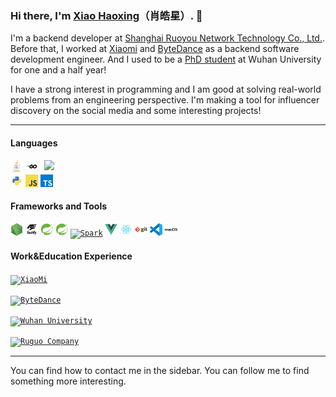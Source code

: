 ### Hi there, I'm [Xiao Haoxing](https://xiaohaoxing.github.io)（肖皓星）. 👋

I'm a backend developer at [Shanghai Ruoyou Network Technology Co., Ltd.](https://ruguoapp.com/). Before that, I worked at [Xiaomi](https://www.mi.com/) and [ByteDance](https://www.bytedance.com/en/) as a backend software development engineer. And I used to be a [PhD student](http://bdi.whu.edu.cn/teacherinfo.aspx?id=472) at Wuhan University for one and a half year!

I have a strong interest in programming and I am good at solving real-world problems from an engineering perspective. I'm making a tool for influencer discovery on the social media and some interesting projects!

---

#### Languages

<!-- github-stats:start -->
<!-- prettier-ignore-start -->
<!-- markdownlint-disable -->
<img align="right" width="450" src="https://github-readme-stats.vercel.app/api?username=xiaohaoxing&show_icons=true&icon_color=0078e7&title_color=0078e7&include_all_commits=true&count_private=true"/>


<!-- [![Top Langs](https://github-readme-stats.vercel.app/api/top-langs/?username=anuraghazra&layout=compact)](https://github.com/anuraghazra/github-readme-stats) -->

<!-- markdownlint-restore -->
<!-- prettier-ignore-end -->
<!-- github-stats:end -->

<!-- languages:start -->
<!-- prettier-ignore-start -->
<!-- markdownlint-disable -->
<code><img height="20" title="java" src="https://raw.githubusercontent.com/github/explore/8ab0be27a8c97992e4930e630e2d68ba8d819183/topics/java/java.png" alt="java" /></code>
<code><img height="20" title="go" src="https://raw.githubusercontent.com/github/explore/8ab0be27a8c97992e4930e630e2d68ba8d819183/topics/go/go.png" alt="go" /></code>
<code><img height="20" title="python" src="https://raw.githubusercontent.com/github/explore/8ab0be27a8c97992e4930e630e2d68ba8d819183/topics/python/python.png" alt="python" /></code>
<code><img height="20" title="javascript" src="https://raw.githubusercontent.com/github/explore/8ab0be27a8c97992e4930e630e2d68ba8d819183/topics/javascript/javascript.png" alt="javascript" /></code>
<code><img height="20" title="typescript" src="https://raw.githubusercontent.com/github/explore/8ab0be27a8c97992e4930e630e2d68ba8d819183/topics/typescript/typescript.png" alt="typescript" /></code>
<!-- markdownlint-restore -->
<!-- prettier-ignore-end -->
<!-- languages:end -->

#### Frameworks and Tools

<!-- tools:start -->
<!-- prettier-ignore-start -->
<!-- markdownlint-disable -->

<code><img height="20" title="nodejs" src="https://raw.githubusercontent.com/github/explore/8ab0be27a8c97992e4930e630e2d68ba8d819183/topics/nodejs/nodejs.png" alt="nodejs" /></code>
<code><img height="20" title="fastify" src="https://raw.githubusercontent.com/github/explore/8ab0be27a8c97992e4930e630e2d68ba8d819183/topics/fastify/fastify.png" alt="fastify" /></code>
<code><img height="20" title="spring" src="https://raw.githubusercontent.com/github/explore/8ab0be27a8c97992e4930e630e2d68ba8d819183/topics/spring/spring.png" alt="spring" /></code>
<code><img height="20" title="spring-boot" src="https://raw.githubusercontent.com/github/explore/8ab0be27a8c97992e4930e630e2d68ba8d819183/topics/spring-boot/spring-boot.png" alt="spring-boot" /></code>
<code><a href="undefined"><img height="20" title= "Spark" src="https://simpleicons.org/icons/apachespark.svg" alt="Spark" /></a></code>
<code><img height="20" title="vue" src="https://raw.githubusercontent.com/github/explore/8ab0be27a8c97992e4930e630e2d68ba8d819183/topics/vue/vue.png" alt="vue" /></code>
<code><img height="20" title="react" src="https://raw.githubusercontent.com/github/explore/8ab0be27a8c97992e4930e630e2d68ba8d819183/topics/react/react.png" alt="react" /></code>
<code><img height="20" title="git" src="https://raw.githubusercontent.com/github/explore/8ab0be27a8c97992e4930e630e2d68ba8d819183/topics/git/git.png" alt="git" /></code>
<code><img height="20" title="visual-studio-code" src="https://raw.githubusercontent.com/github/explore/8ab0be27a8c97992e4930e630e2d68ba8d819183/topics/visual-studio-code/visual-studio-code.png" alt="visual-studio-code" /></code>
<code><img height="20" title="macos" src="https://raw.githubusercontent.com/github/explore/8ab0be27a8c97992e4930e630e2d68ba8d819183/topics/macos/macos.png" alt="macos" /></code>
<!-- markdownlint-restore -->
<!-- prettier-ignore-end -->
<!-- tools:end -->

#### Work&Education Experience

<!-- experience:start -->
<!-- prettier-ignore-start -->
<!-- markdownlint-disable -->
<code><a href="https://www.mi.com/en"><img height="20" title= "XiaoMi" src="https://cdn.cnbj1.fds.api.mi-img.com/info-app-webfile/%20hr-official-website-web/pc-nav/logo.svg" alt="XiaoMi" /></a></code>

<code><a href="https://www.bytedance.com/en/"><img height="20" title= "ByteDance" src="https://simpleicons.org/icons/bytedance.svg" alt="ByteDance" /></a></code>

<code><a href="https://en.whu.edu.cn/"><img height="20" title= "Wuhan University" src="https://www.whu.edu.cn/__local/5/2F/C2/57EDDD9FB0DF712F3AB627163C2_1EF15655_13FCA.png" alt="Wuhan University" /></a></code>

<code><a href="https://ruguoapp.com/"><img height="20" title= "If Tech" src="https://avatars.githubusercontent.com/u/13011263?s=200&v=4" alt="Ruguo Company" /></a></code>
<!-- markdownlint-restore -->
<!-- prettier-ignore-end -->
<!-- experience:end -->

---

You can find how to contact me in the sidebar. You can follow me to find something more interesting.
